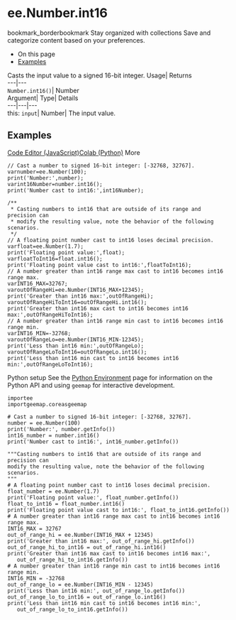 
#  ee.Number.int16 
bookmark_borderbookmark Stay organized with collections  Save and categorize content based on your preferences.
  * On this page
  * [Examples](https://developers.google.com/earth-engine/apidocs/ee-number-int16#examples)


Casts the input value to a signed 16-bit integer. 
Usage| Returns  
---|---  
`Number.int16()`| Number  
Argument| Type| Details  
---|---|---  
this: `input`| Number| The input value.  
## Examples
[Code Editor (JavaScript)](https://developers.google.com/earth-engine/apidocs/ee-number-int16#code-editor-javascript-sample)[Colab (Python)](https://developers.google.com/earth-engine/apidocs/ee-number-int16#colab-python-sample) More
```
// Cast a number to signed 16-bit integer: [-32768, 32767].
varnumber=ee.Number(100);
print('Number:',number);
varint16Number=number.int16();
print('Number cast to int16:',int16Number);

/**
 * Casting numbers to int16 that are outside of its range and precision can
 * modify the resulting value, note the behavior of the following scenarios.
 */
// A floating point number cast to int16 loses decimal precision.
varfloat=ee.Number(1.7);
print('Floating point value:',float);
varfloatToInt16=float.int16();
print('Floating point value cast to int16:',floatToInt16);
// A number greater than int16 range max cast to int16 becomes int16 range max.
varINT16_MAX=32767;
varoutOfRangeHi=ee.Number(INT16_MAX+12345);
print('Greater than int16 max:',outOfRangeHi);
varoutOfRangeHiToInt16=outOfRangeHi.int16();
print('Greater than int16 max cast to int16 becomes int16 max:',outOfRangeHiToInt16);
// A number greater than int16 range min cast to int16 becomes int16 range min.
varINT16_MIN=-32768;
varoutOfRangeLo=ee.Number(INT16_MIN-12345);
print('Less than int16 min:',outOfRangeLo);
varoutOfRangeLoToInt16=outOfRangeLo.int16();
print('Less than int16 min cast to int16 becomes int16 min:',outOfRangeLoToInt16);
```
Python setup
See the [ Python Environment](https://developers.google.com/earth-engine/guides/python_install) page for information on the Python API and using `geemap` for interactive development.
```
importee
importgeemap.coreasgeemap
```
```
# Cast a number to signed 16-bit integer: [-32768, 32767].
number = ee.Number(100)
print('Number:', number.getInfo())
int16_number = number.int16()
print('Number cast to int16:', int16_number.getInfo())

"""Casting numbers to int16 that are outside of its range and precision can
modify the resulting value, note the behavior of the following scenarios.
"""
# A floating point number cast to int16 loses decimal precision.
float_number = ee.Number(1.7)
print('Floating point value:', float_number.getInfo())
float_to_int16 = float_number.int16()
print('Floating point value cast to int16:', float_to_int16.getInfo())
# A number greater than int16 range max cast to int16 becomes int16 range max.
INT16_MAX = 32767
out_of_range_hi = ee.Number(INT16_MAX + 12345)
print('Greater than int16 max:', out_of_range_hi.getInfo())
out_of_range_hi_to_int16 = out_of_range_hi.int16()
print('Greater than int16 max cast to int16 becomes int16 max:',
   out_of_range_hi_to_int16.getInfo())
# A number greater than int16 range min cast to int16 becomes int16 range min.
INT16_MIN = -32768
out_of_range_lo = ee.Number(INT16_MIN - 12345)
print('Less than int16 min:', out_of_range_lo.getInfo())
out_of_range_lo_to_int16 = out_of_range_lo.int16()
print('Less than int16 min cast to int16 becomes int16 min:',
   out_of_range_lo_to_int16.getInfo())
```

